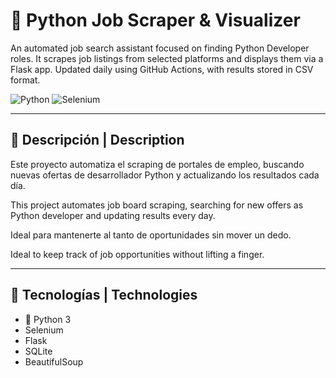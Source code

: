 # 🐍 Python Job Scraper & Visualizer
An automated job search assistant focused on finding Python Developer roles.
It scrapes job listings from selected platforms and displays them via a Flask app.
Updated daily using GitHub Actions, with results stored in CSV format.

![Python](https://img.shields.io/badge/Python-3.10-blue.svg)
![Selenium](https://img.shields.io/badge/Automation-Selenium-informational)


---

## 📌 Descripción | Description

Este proyecto automatiza el scraping de portales de empleo, buscando nuevas ofertas de desarrollador Python y actualizando los resultados cada día.

This project automates job board scraping, searching for new offers as Python developer and updating results every day.

Ideal para mantenerte al tanto de oportunidades sin mover un dedo.

Ideal to keep track of job opportunities without lifting a finger.

---

## 🧰 Tecnologías | Technologies

- 🐍 Python 3
- Selenium
- Flask
- SQLite
- BeautifulSoup   


